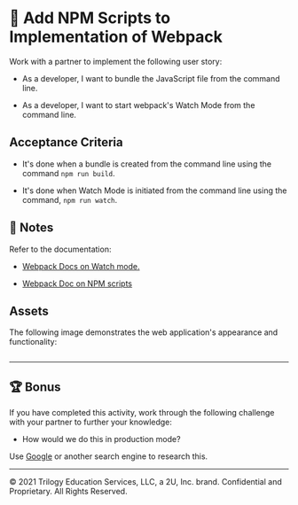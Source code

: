 # 📖 Add NPM Scripts to Implementation of Webpack

Work with a partner to implement the following user story:

* As a developer, I want to bundle the JavaScript file from the command line.

* As a developer, I want to start webpack's Watch Mode from the command line.

## Acceptance Criteria

* It's done when a bundle is created from the command line using the command `npm run build`.
  
* It's done when Watch Mode is initiated from the command line using the command, `npm run watch`.

## 📝 Notes

Refer to the documentation: 

* [Webpack Docs on Watch mode.](https://webpack.js.org/guides/development/#using-watch-mode)

* [Webpack Doc on NPM scripts](https://webpack.js.org/guides/getting-started/#npm-scripts)

## Assets

<!-- TODO: Add a screenshot -->
The following image demonstrates the web application's appearance and functionality:

![]()

---

## 🏆 Bonus

If you have completed this activity, work through the following challenge with your partner to further your knowledge:

* How would we do this in production mode?

Use [Google](https://www.google.com) or another search engine to research this.

---
© 2021 Trilogy Education Services, LLC, a 2U, Inc. brand. Confidential and Proprietary. All Rights Reserved.
